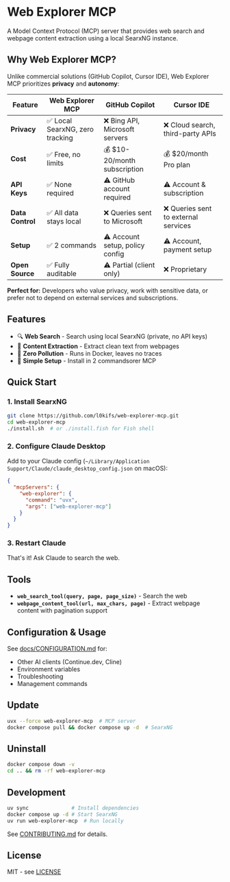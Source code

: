 # Web Explorer MCP

A Model Context Protocol (MCP) server that provides web search and webpage content extraction using a local SearxNG instance.

## Why Web Explorer MCP?

Unlike commercial solutions (GitHub Copilot, Cursor IDE), Web Explorer MCP prioritizes **privacy** and **autonomy**:

| Feature          | Web Explorer MCP               | GitHub Copilot                 | Cursor IDE                          |
| ---------------- | ------------------------------ | ------------------------------ | ----------------------------------- |
| **Privacy**      | ✅ Local SearxNG, zero tracking | ❌ Bing API, Microsoft servers  | ❌ Cloud search, third-party APIs    |
| **Cost**         | ✅ Free, no limits              | 💰 $10-20/month subscription    | 💰 $20/month Pro plan                |
| **API Keys**     | ✅ None required                | ⚠️ GitHub account required      | ⚠️ Account & subscription            |
| **Data Control** | ✅ All data stays local         | ❌ Queries sent to Microsoft    | ❌ Queries sent to external services |
| **Setup**        | ✅ 2 commands                   | ⚠️ Account setup, policy config | ⚠️ Account, payment setup            |
| **Open Source**  | ✅ Fully auditable              | ⚠️ Partial (client only)        | ❌ Proprietary                       |

**Perfect for:** Developers who value privacy, work with sensitive data, or prefer not to depend on external services and subscriptions.

## Features

- 🔍 **Web Search** - Search using local SearxNG (private, no API keys)
- 📄 **Content Extraction** - Extract clean text from webpages
- 🐳 **Zero Pollution** - Runs in Docker, leaves no traces
- 🚀 **Simple Setup** - Install in 2 commandsorer MCP

## Quick Start

### 1. Install SearxNG

```bash
git clone https://github.com/l0kifs/web-explorer-mcp.git
cd web-explorer-mcp
./install.sh  # or ./install.fish for Fish shell
```

### 2. Configure Claude Desktop

Add to your Claude config (`~/Library/Application Support/Claude/claude_desktop_config.json` on macOS):

```json
{
  "mcpServers": {
    "web-explorer": {
      "command": "uvx",
      "args": ["web-explorer-mcp"]
    }
  }
}
```

### 3. Restart Claude

That's it! Ask Claude to search the web.

## Tools

- **`web_search_tool(query, page, page_size)`** - Search the web
- **`webpage_content_tool(url, max_chars, page)`** - Extract webpage content with pagination support

## Configuration & Usage

See [docs/CONFIGURATION.md](docs/CONFIGURATION.md) for:
- Other AI clients (Continue.dev, Cline)
- Environment variables
- Troubleshooting
- Management commands

## Update

```bash
uvx --force web-explorer-mcp  # MCP server
docker compose pull && docker compose up -d  # SearxNG
```

## Uninstall

```bash
docker compose down -v
cd .. && rm -rf web-explorer-mcp
```

## Development

```bash
uv sync              # Install dependencies
docker compose up -d # Start SearxNG
uv run web-explorer-mcp  # Run locally
```

See [CONTRIBUTING.md](CONTRIBUTING.md) for details.

## License

MIT - see [LICENSE](LICENSE)